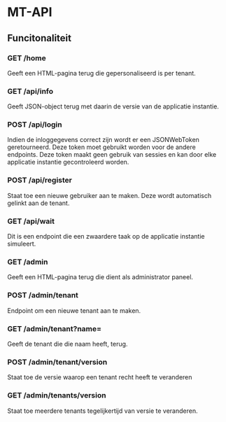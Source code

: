 # MT-API

## Funcitonaliteit 
### GET /home
Geeft een HTML-pagina terug die gepersonaliseerd is per tenant.
### GET /api/info
Geeft JSON-object terug met daarin de versie van de applicatie instantie.
### POST /api/login
Indien de inloggegevens correct zijn wordt er een JSONWebToken geretourneerd. Deze token moet gebruikt worden voor de andere endpoints. Deze token maakt geen gebruik van sessies en kan door elke applicatie instantie gecontroleerd worden. 
### POST /api/register
Staat toe een nieuwe gebruiker aan te maken. Deze wordt automatisch gelinkt aan de tenant. 
### GET /api/wait
Dit is een endpoint die een zwaardere taak op de applicatie instantie simuleert.
### GET /admin 
Geeft een HTML-pagina terug die dient als administrator paneel.

### POST /admin/tenant
Endpoint om een nieuwe tenant aan te maken. 
### GET /admin/tenant?name=
Geeft de tenant die die naam heeft, terug. 
### POST /admin/tenant/version
Staat toe de versie waarop een tenant recht heeft te veranderen 
### GET /admin/tenants/version
Staat toe meerdere tenants tegelijkertijd van versie te veranderen.
